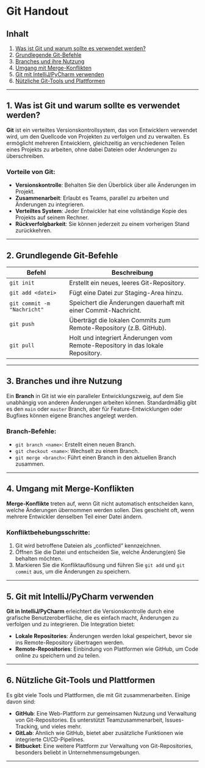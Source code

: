 

# Git Handout

## Inhalt
1. [Was ist Git und warum sollte es verwendet werden?](#was-ist-git-und-warum-sollte-es-verwendet-werden)
2. [Grundlegende Git-Befehle](#grundlegende-git-befehle)
3. [Branches und ihre Nutzung](#branches-und-ihre-nutzung)
4. [Umgang mit Merge-Konflikten](#umgang-mit-merge-konflikten)
5. [Git mit IntelliJ/PyCharm verwenden](#git-mit-intellijpycharm-verwenden)
6. [Nützliche Git-Tools und Plattformen](#nützliche-git-tools-und-plattformen)

---

## 1. Was ist Git und warum sollte es verwendet werden?

**Git** ist ein verteiltes Versionskontrollsystem, das von Entwicklern verwendet wird, um den Quellcode von Projekten zu verfolgen und zu verwalten. Es ermöglicht mehreren Entwicklern, gleichzeitig an verschiedenen Teilen eines Projekts zu arbeiten, ohne dabei Dateien oder Änderungen zu überschreiben.

### Vorteile von Git:
- **Versionskontrolle**: Behalten Sie den Überblick über alle Änderungen im Projekt.
- **Zusammenarbeit**: Erlaubt es Teams, parallel zu arbeiten und Änderungen zu integrieren.
- **Verteiltes System**: Jeder Entwickler hat eine vollständige Kopie des Projekts auf seinem Rechner.
- **Rückverfolgbarkeit**: Sie können jederzeit zu einem vorherigen Stand zurückkehren.

---

## 2. Grundlegende Git-Befehle

| Befehl           | Beschreibung |
|------------------|--------------|
| `git init`       | Erstellt ein neues, leeres Git-Repository. |
| `git add <datei>`| Fügt eine Datei zur Staging-Area hinzu. |
| `git commit -m "Nachricht"` | Speichert die Änderungen dauerhaft mit einer Commit-Nachricht. |
| `git push`       | Überträgt die lokalen Commits zum Remote-Repository (z.B. GitHub). |
| `git pull`       | Holt und integriert Änderungen vom Remote-Repository in das lokale Repository. |

---

## 3. Branches und ihre Nutzung

Ein **Branch** in Git ist wie ein paralleler Entwicklungszweig, auf dem Sie unabhängig von anderen Änderungen arbeiten können. Standardmäßig gibt es den `main` oder `master` Branch, aber für Feature-Entwicklungen oder Bugfixes können eigene Branches angelegt werden.

### Branch-Befehle:
- `git branch <name>`: Erstellt einen neuen Branch.
- `git checkout <name>`: Wechselt zu einem Branch.
- `git merge <branch>`: Führt einen Branch in den aktuellen Branch zusammen.

---

## 4. Umgang mit Merge-Konflikten

**Merge-Konflikte** treten auf, wenn Git nicht automatisch entscheiden kann, welche Änderungen übernommen werden sollen. Dies geschieht oft, wenn mehrere Entwickler denselben Teil einer Datei ändern.

### Konfliktbehebungsschritte:
1. Git wird betroffene Dateien als „conflicted“ kennzeichnen.
2. Öffnen Sie die Datei und entscheiden Sie, welche Änderung(en) Sie behalten möchten.
3. Markieren Sie die Konfliktauflösung und führen Sie `git add` und `git commit` aus, um die Änderungen zu speichern.

---

## 5. Git mit IntelliJ/PyCharm verwenden

**Git in IntelliJ/PyCharm** erleichtert die Versionskontrolle durch eine grafische Benutzeroberfläche, die es einfach macht, Änderungen zu verfolgen und zu integrieren. Die Integration bietet:
- **Lokale Repositories**: Änderungen werden lokal gespeichert, bevor sie ins Remote-Repository übertragen werden.
- **Remote-Repositories**: Einbindung von Plattformen wie GitHub, um Code online zu speichern und zu teilen.

---

## 6. Nützliche Git-Tools und Plattformen

Es gibt viele Tools und Plattformen, die mit Git zusammenarbeiten. Einige davon sind:

- **GitHub**: Eine Web-Plattform zur gemeinsamen Nutzung und Verwaltung von Git-Repositories. Es unterstützt Teamzusammenarbeit, Issues-Tracking, und vieles mehr.
- **GitLab**: Ähnlich wie GitHub, bietet aber zusätzliche Funktionen wie integrierte CI/CD-Pipelines.
- **Bitbucket**: Eine weitere Plattform zur Verwaltung von Git-Repositories, besonders beliebt in Unternehmensumgebungen.

---

